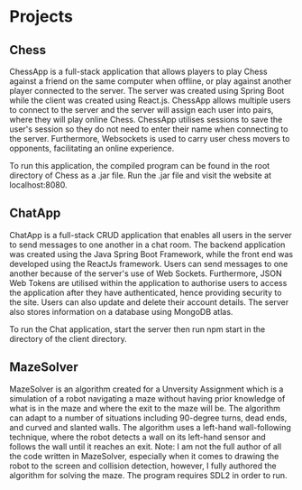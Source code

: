 # Projects

## Chess

ChessApp is a full-stack application that allows players to play Chess against a friend on the same computer when offline, or play against another player connected to the server. The server was created using Spring Boot while the client was created using React.js. ChessApp allows multiple users to connect to the server and the server will assign each user into pairs, where they will play online Chess. ChessApp utilises sessions to save the user's session so they do not need to enter their name when connecting to the server. Furthermore, Websockets is used to carry user chess movers to opponents, facilitating an online experience.

To run this application, the compiled program can be found in the root directory of Chess as a .jar file. Run the .jar file and visit the website at localhost:8080.

## ChatApp

ChatApp is a full-stack CRUD application that enables all users in the server to send messages to one another in a chat room. The backend application was created using the Java Spring Boot Framework, while the front end was developed using the ReactJs framework. Users can send messages to one another because of the server's use of Web Sockets. Furthermore, JSON Web Tokens are utilised within the application to authorise users to access the application after they have authenticated, hence providing security to the site. Users can also update and delete their account details. The server also stores information on a database using MongoDB atlas.


To run the Chat application, start the server then run npm start in the directory of the client directory.

## MazeSolver

MazeSolver is an algorithm created for a Unversity Assignment which is a simulation of a robot navigating a maze without having prior knowledge of what is in the maze and where the exit to the maze will be. The algorithm can adapt to a number of situations including 90-degree turns, dead ends, and curved and slanted walls. The algorithm uses a left-hand wall-following technique, where the robot detects a wall on its left-hand sensor and follows the wall until it reaches an exit. Note: I am not the full author of all the code written in MazeSolver, especially when it comes to drawing the robot to the screen and collision detection, however, I fully authored the algorithm for solving the maze. The program requires SDL2 in order to run.
